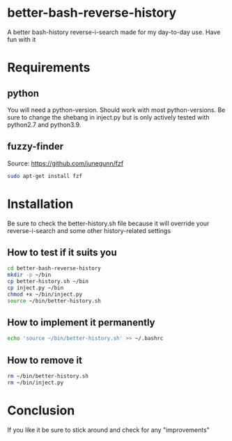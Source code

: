 # better-bash-reverse-history
A better bash-history reverse-i-search made for my day-to-day use.
Have fun with it

# Requirements
## python
You will need a python-version.
Should work with most python-versions. Be sure to change the shebang in inject.py
but is only actively tested with python2.7 and python3.9.

## fuzzy-finder
Source: https://github.com/junegunn/fzf
```bash
sudo apt-get install fzf
```

# Installation 
Be sure to check the better-history.sh file because it will override your
reverse-i-search and some other history-related settings

## How to test if it suits you
```bash
cd better-bash-reverse-history
mkdir -p ~/bin
cp better-history.sh ~/bin
cp inject.py ~/bin
chmod +x ~/bin/inject.py
source ~/bin/better-history.sh
```

## How to implement it permanently
```bash
echo 'source ~/bin/better-history.sh' >> ~/.bashrc
```

## How to remove it
```bash
rm ~/bin/better-history.sh
rm ~/bin/inject.py
```

# Conclusion
If you like it be sure to stick around and check for any "improvements"
